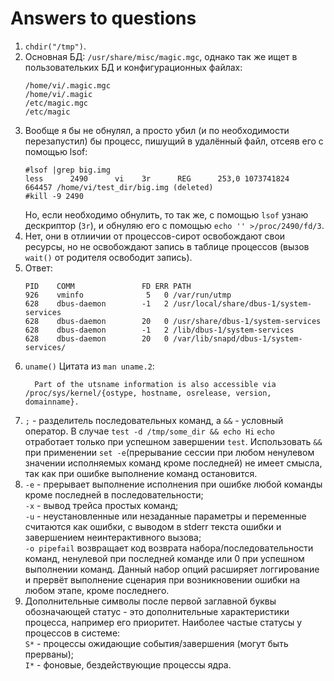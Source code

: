 # Answers to questions

1. `chdir("/tmp")`.
2. Основная БД: `/usr/share/misc/magic.mgc`, однако так же ищет в пользовательких БД и конфигурационных файлах:
    ```
    /home/vi/.magic.mgc
    /home/vi/.magic
    /etc/magic.mgc
    /etc/magic
    ```
3. Вообще я бы не обнулял, а просто убил (и по необходимости перезапустил) бы процесс, пишущий в удалённый файл, отсеяв его с помощью lsof:
    ```
    #lsof |grep big.img
    less      2490      vi    3r      REG      253,0 1073741824     664457 /home/vi/test_dir/big.img (deleted)
    #kill -9 2490
    ```
   Но, если необходимо обнулить, то так же, с помощью `lsof` узнаю дескриптор (`3r`), и обнуляю его с помощью `echo '' >/proc/2490/fd/3`.
4. Нет, они в отлиичии от процессов-сирот освобождают свои ресурсы, но не освобождают запись в таблице процессов (вызов `wait()` от родителя освободит запись).
5. Ответ:
   ```
   PID    COMM               FD ERR PATH
   926    vminfo              5   0 /var/run/utmp
   628    dbus-daemon        -1   2 /usr/local/share/dbus-1/system-services
   628    dbus-daemon        20   0 /usr/share/dbus-1/system-services
   628    dbus-daemon        -1   2 /lib/dbus-1/system-services
   628    dbus-daemon        20   0 /var/lib/snapd/dbus-1/system-services/
   ```
6. `uname()`
   Цитата из `man uname.2`:
   ```
     Part of the utsname information is also accessible via /proc/sys/kernel/{ostype, hostname, osrelease, version, domainname}.
   ```
7. `;`  - разделитель последовательных команд, а `&&` -  условный оператор. В случае `test -d /tmp/some_dir && echo Hi` `echo` отработает только при успешном завершении `test`. Использовать `&&` при применении `set -e`(прерывание сессии при любом ненулевом значении исполняемых команд кроме последней) не имеет смысла, так как при ошибке выполнение команд остановится.
8. `-e` - прерывает выполнение исполнения при ошибке любой команды кроме последней в последовательности;  
   `-x` - вывод трейса простых команд;  
   `-u` - неустановленные или незаданные параметры и переменные считаются как ошибки, с выводом в stderr текста ошибки и завершением неинтерактивного вызова;  
   `-o pipefail` возвращает код возврата набора/последовательности команд, ненулевой при последней команде или 0 при успешном выполнении команд.
   Данный набор опций расширяет логгирование и прервёт выполнение сценария при возникновении ошибки на любом этапе, кроме последнего. 
9. Дополнительные символы после первой заглавной буквы обозначающей статус - это дополнительные характеристики процесса, например его приоритет.
   Наиболее частые статусы у процессов в системе:  
   `S*` - процессы ожидающие события/завершения (могут быть прерваны);  
   `I*` - фоновые, бездействующие процессы ядра.